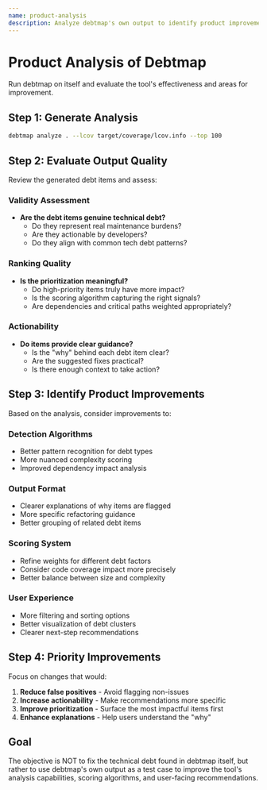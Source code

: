 ```yaml
---
name: product-analysis
description: Analyze debtmap's own output to identify product improvements
---
```


# Product Analysis of Debtmap

Run debtmap on itself and evaluate the tool's effectiveness and areas for improvement.

## Step 1: Generate Analysis

```bash
debtmap analyze . --lcov target/coverage/lcov.info --top 100
```

## Step 2: Evaluate Output Quality

Review the generated debt items and assess:

### Validity Assessment
- **Are the debt items genuine technical debt?**
  - Do they represent real maintenance burdens?
  - Are they actionable by developers?
  - Do they align with common tech debt patterns?

### Ranking Quality
- **Is the prioritization meaningful?**
  - Do high-priority items truly have more impact?
  - Is the scoring algorithm capturing the right signals?
  - Are dependencies and critical paths weighted appropriately?

### Actionability
- **Do items provide clear guidance?**
  - Is the "why" behind each debt item clear?
  - Are the suggested fixes practical?
  - Is there enough context to take action?

## Step 3: Identify Product Improvements

Based on the analysis, consider improvements to:

### Detection Algorithms
- Better pattern recognition for debt types
- More nuanced complexity scoring
- Improved dependency impact analysis

### Output Format
- Clearer explanations of why items are flagged
- More specific refactoring guidance
- Better grouping of related debt items

### Scoring System
- Refine weights for different debt factors
- Consider code coverage impact more precisely
- Better balance between size and complexity

### User Experience
- More filtering and sorting options
- Better visualization of debt clusters
- Clearer next-step recommendations

## Step 4: Priority Improvements

Focus on changes that would:
1. **Reduce false positives** - Avoid flagging non-issues
2. **Increase actionability** - Make recommendations more specific
3. **Improve prioritization** - Surface the most impactful items first
4. **Enhance explanations** - Help users understand the "why"

## Goal

The objective is NOT to fix the technical debt found in debtmap itself, but rather to use debtmap's own output as a test case to improve the tool's analysis capabilities, scoring algorithms, and user-facing recommendations.